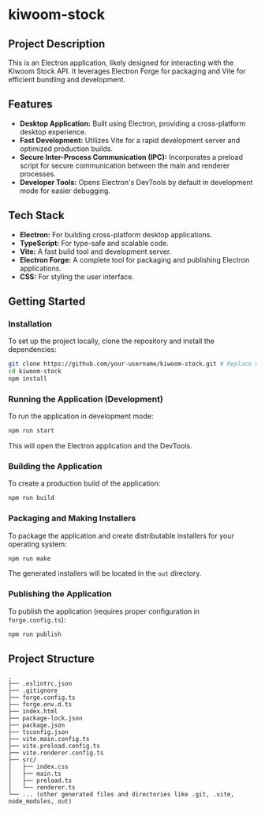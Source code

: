 # kiwoom-stock

## Project Description
This is an Electron application, likely designed for interacting with the Kiwoom Stock API. It leverages Electron Forge for packaging and Vite for efficient bundling and development.

## Features
*   **Desktop Application:** Built using Electron, providing a cross-platform desktop experience.
*   **Fast Development:** Utilizes Vite for a rapid development server and optimized production builds.
*   **Secure Inter-Process Communication (IPC):** Incorporates a preload script for secure communication between the main and renderer processes.
*   **Developer Tools:** Opens Electron's DevTools by default in development mode for easier debugging.

## Tech Stack
*   **Electron:** For building cross-platform desktop applications.
*   **TypeScript:** For type-safe and scalable code.
*   **Vite:** A fast build tool and development server.
*   **Electron Forge:** A complete tool for packaging and publishing Electron applications.
*   **CSS:** For styling the user interface.

## Getting Started

### Installation
To set up the project locally, clone the repository and install the dependencies:

```bash
git clone https://github.com/your-username/kiwoom-stock.git # Replace with actual repo URL
cd kiwoom-stock
npm install
```

### Running the Application (Development)
To run the application in development mode:

```bash
npm run start
```

This will open the Electron application and the DevTools.

### Building the Application
To create a production build of the application:

```bash
npm run build
```

### Packaging and Making Installers
To package the application and create distributable installers for your operating system:

```bash
npm run make
```

The generated installers will be located in the `out` directory.

### Publishing the Application
To publish the application (requires proper configuration in `forge.config.ts`):

```bash
npm run publish
```

## Project Structure

```
.
├── .eslintrc.json
├── .gitignore
├── forge.config.ts
├── forge.env.d.ts
├── index.html
├── package-lock.json
├── package.json
├── tsconfig.json
├── vite.main.config.ts
├── vite.preload.config.ts
├── vite.renderer.config.ts
├── src/
│   ├── index.css
│   ├── main.ts
│   ├── preload.ts
│   └── renderer.ts
└── ... (other generated files and directories like .git, .vite, node_modules, out)
```
